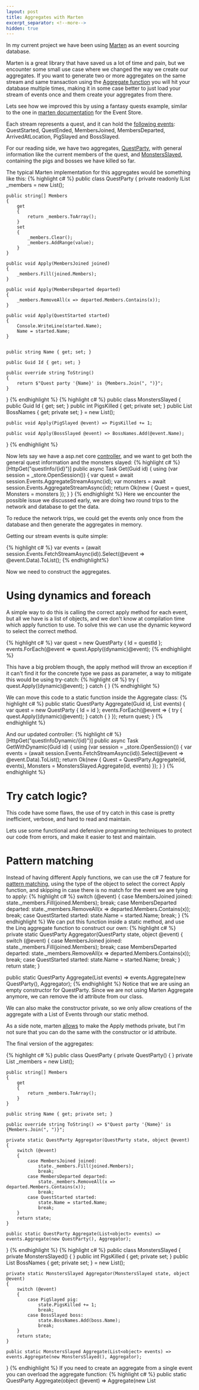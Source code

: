```yaml
---
layout: post
title: Aggregates with Marten
excerpt_separator: <!--more-->
hidden: true
---
```


In my current project we have been using [Marten](https://github.com/JasperFx/marten) as an event sourcing database.

Marten is a great library that have saved us a lot of time and pain, but we encounter some small use case where we changed the way we create our aggregates. If you want to generate two or more aggregates on the same stream and same transaction using the [Aggregate function](http://jasperfx.github.io/marten/documentation/events/projections/#sec4) you will hit your database multiple times, making it in some case better to just load your stream of events once and them create your aggregates from there.

Lets see how we improved this by using a fantasy quests example, similar to the one in [marten documentation](http://jasperfx.github.io/marten/documentation/events/) for the Event Store.

Each stream represents a quest, and it can hold the [following events](https://github.com/divad4686/marten-example/tree/master/src/quest/Models): QuestStarted, QuestEnded, MembersJoined, MembersDeparted, ArrivedAtLocation, PigSlayed and BossSlayed.

For our reading side, we have two aggregates, [QuestParty](https://github.com/divad4686/marten-example/blob/master/src/quest/Aggregates/QuestParty.cs), with general information like the current members of the quest, and [MonstersSlayed](https://github.com/divad4686/marten-example/blob/master/src/quest/Aggregates/MonstersSlayed.cs), containing the pigs and bosses we have killed so far.

The typical Marten implementation for this aggregates would be something like this:
{% highlight c# %}
public class QuestParty
{
    private readonly IList<string> _members = new List<string>();

    public string[] Members
    {
        get
        {
            return _members.ToArray();
        }
        set
        {
            _members.Clear();
            _members.AddRange(value);
        }
    }

    public void Apply(MembersJoined joined)
    {
        _members.Fill(joined.Members);
    }

    public void Apply(MembersDeparted departed)
    {
        _members.RemoveAll(x => departed.Members.Contains(x));
    }

    public void Apply(QuestStarted started)
    {
        Console.WriteLine(started.Name);
        Name = started.Name;
    }


    public string Name { get; set; }

    public Guid Id { get; set; }

    public override string ToString()
    {
        return $"Quest party '{Name}' is {Members.Join(", ")}";
    }
}
{% endhighlight %}
{% highlight c# %}
public class MonstersSlayed
{
    public Guid Id { get; set; }
    public int PigsKilled { get; private set; }
    public List<string> BossNames { get; private set; } = new List<string>();

    public void Apply(PigSlayed @event) => PigsKilled += 1;

    public void Apply(BossSlayed @event) => BossNames.Add(@event.Name);
}
{% endhighlight %}

Now lets say we have a asp.net core [controller](https://github.com/divad4686/marten-example/blob/master/src/quest/Controllers/QuestContoller.cs), and we want to get both the general quest information and the monsters slayed:
{% highlight c# %}
[HttpGet("questInfo/{id}")]
public async Task<IActionResult> Get(Guid id)
{
    using (var session = _store.OpenSession())
    {
        var quest = await session.Events.AggregateStreamAsync<QuestParty>(id);
        var monsters = await session.Events.AggregateStreamAsync<MonstersSlayed>(id);
        return Ok(new { Quest = quest, Monsters = monsters });
    }
}
{% endhighlight %}
Here we encounter the possible issue we discussed early, we are doing two round trips to the network and database to get the data. 

To reduce the network trips, we could get the events only once from the database and then generate the aggregates in memory.

Getting our stream events is quite simple:

{% highlight c# %}
var events = (await session.Events.FetchStreamAsync(id)).Select(@event => @event.Data).ToList();
{% endhighlight%}

Now we need to construct the aggregates.

# Using dynamics and foreach
A simple way to do this is calling the correct apply method for each event, but all we have is a list of objects, and we don't know at compilation time which apply function to use. To solve this we can use the dynamic keyword to select the correct method.

{% highlight c# %}
var quest = new QuestParty { Id = questId };
events.ForEach(@event => quest.Apply((dynamic)@event);
{% endhighlight %}

This have a big problem though, the apply method will throw an exception if it can't find it for the concrete type we pass as parameter, a way to mitigate this would be using try-catch:
{% highlight c# %}
try
{
    quest.Apply((dynamic)@event);
}
catch { }
{% endhighlight %}

We can move this code to a static function inside the Aggregate class:
{% highlight c# %}
public static QuestParty Aggregate(Guid id, List<object> events)
{
    var quest = new QuestParty { Id = id };
    events.ForEach(@event =>
    {
        try
        {
            quest.Apply((dynamic)@event);
        }
        catch { }
    });
    return quest;
}
{% endhighlight %}

And our updated controller:
{% highlight c# %}
[HttpGet("questInfoDynamic/{id}")]
public async Task<IActionResult> GetWithDynamic(Guid id)
{
    using (var session = _store.OpenSession())
    {
        var events = (await session.Events.FetchStreamAsync(id)).Select(@event => @event.Data).ToList();
        return Ok(new
        {
            Quest = QuestParty.Aggregate(id, events),
            Monsters = MonstersSlayed.Aggregate(id, events)
        });
    }
}
{% endhighlight %}
# Try catch logic?
This code have some flaws, the use of try catch in this case is pretty inefficient, verbose, and hard to read and maintain. 

Lets use some functional and defensive programming techniques to protect our code from errors, and make it easier to test and maintain.
# Pattern matching
Instead of having different Apply functions, we can use the c# 7 feature for [pattern matching](https://docs.microsoft.com/en-us/dotnet/csharp/pattern-matching), using the type of the object to select the correct Apply function, and skipping in case there is no match for the event we are tying to apply:
{% highlight c# %}
switch (@event)
{
    case MembersJoined joined:
        state._members.Fill(joined.Members);
        break;
    case MembersDeparted departed:
        state._members.RemoveAll(x => departed.Members.Contains(x));
        break;
    case QuestStarted started:
        state.Name = started.Name;
        break;
}
{% endhighlight %}
We can put this function inside a static method, and use the Linq aggregate function to construct our own:
{% highlight c# %}
private static QuestParty Aggregator(QuestParty state, object @event)
{
    switch (@event)
    {
        case MembersJoined joined:
            state._members.Fill(joined.Members);
            break;
        case MembersDeparted departed:
            state._members.RemoveAll(x => departed.Members.Contains(x));
            break;
        case QuestStarted started:
            state.Name = started.Name;
            break;
    }
    return state;
}

public static QuestParty Aggregate(List<object> events) => events.Aggregate(new QuestParty(), Aggregator);
{% endhighlight %}
Notice that we are using an empty constructor for QuestParty. Since we are not using Marten Aggregate anymore, we can remove the id attribute from our class.

We can also make the constructor private, so we only allow creations of the aggregate with a List of Events through our static method.

As a side note, marten [allows](http://jasperfx.github.io/marten/documentation/events/projections/#sec6) to make the Apply methods private, but I'm not sure that you can do the same with the constructor or id attribute.

The final version of the aggregates:

{% highlight c# %}
public class QuestParty
{
    private QuestParty() { }
    private List<string> _members = new List<string>();

    public string[] Members
    {
        get
        {
            return _members.ToArray();
        }
    }

    public string Name { get; private set; }

    public override string ToString() => $"Quest party '{Name}' is {Members.Join(", ")}";

    private static QuestParty Aggregator(QuestParty state, object @event)
    {
        switch (@event)
        {
            case MembersJoined joined:
                state._members.Fill(joined.Members);
                break;
            case MembersDeparted departed:
                state._members.RemoveAll(x => departed.Members.Contains(x));
                break;
            case QuestStarted started:
                state.Name = started.Name;
                break;
        }
        return state;
    }

    public static QuestParty Aggregate(List<object> events) => events.Aggregate(new QuestParty(), Aggregator);
}
{% endhighlight %}
{% highlight c# %}
public class MonstersSlayed
{
    private MonstersSlayed() { }
    public int PigsKilled { get; private set; }
    public List<string> BossNames { get; private set; } = new List<string>();

    private static MonstersSlayed Aggregator(MonstersSlayed state, object @event)
    {
        switch (@event)
        {
            case PigSlayed pig:
                state.PigsKilled += 1;
                break;
            case BossSlayed boss:
                state.BossNames.Add(boss.Name);
                break;
        }
        return state;
    }

    public static MonstersSlayed Aggregate(List<object> events) => events.Aggregate(new MonstersSlayed(), Aggregator);
}
{% endhighlight %}
If you need to create an aggregate from a single event you can overload the aggregate function:
{% highlight c# %}
public static QuestParty Aggregate(object @event) => Aggregate(new List<object> { @event });
{% endhighlight %}
Our controller looks similar from our last version, we only remove the need to pass the id multiple times as a parameter:
{% highlight c# %}
[HttpGet("questInfoFunctional/{id}")]
public async Task<IActionResult> GetFunctional(Guid id)
{
    using (var session = _store.OpenSession())
    {
        var events = (await session.Events.FetchStreamAsync(id)).Select(@event => @event.Data).ToList();
        return Ok(new
        {
            Quest = QuestParty.Aggregate(events),
            Monsters = MonstersSlayed.Aggregate(events)
        });
    }
}
{% endhighlight %}
# Immutability

From outside our aggregates are immutables, we can not construct or modify them, only make new ones with our static aggregate function, but will the Haskell gods be happy with this implementation? I don't think so! we are still modifying the same object inside our Aggregator function. To make it really immutable we should create a new object in each case of the pattern matching, maybe using the [fluent builder pattern](http://blog.ploeh.dk/2017/08/21/generalised-test-data-builder/)

I don't like this option because it makes the code really verbose. It would be nice if C# had a more elegant 'copy and update' method like [F#](https://docs.microsoft.com/en-us/dotnet/fsharp/language-reference/copy-and-update-record-expressions), [Haskell](https://stackoverflow.com/questions/14955627/shorthand-way-for-assigning-a-single-field-in-a-record-while-copying-the-rest-o), [Kotlin](https://kotlinlang.org/docs/reference/data-classes.html#copying), [Clojure](https://clojuredocs.org/clojure.core/update), [and](https://doc.rust-lang.org/book/first-edition/structs.html#update-syntax), [many](https://realworldocaml.org/v1/en/html/records.html#functional-updates), [others](https://docs.scala-lang.org/tour/case-classes.html#copying).

# When to use this?
The technique I show above have some advantages over using Marten aggregate feature, like immutability and making only a single call to our database. But it also have some drawbacks.

When using Marten aggregate function, the library does some query optimization, using reflection to check what events have the apply method, and only returning this types of events from the database. In our case, we always need to return all the events from our stream and filter them in memory. If you have really big streams with a lot of different events, is probably better to use Marten aggregate, but if not, you can use the option shown here. Reducing the number of network and database round trips you are doing is usually a better trade off than increasing the amount of data you are transferring and querying in this trips. The question becomes how many events is considered to be "a lot".

You can check the code used for this example in [this repository](https://github.com/divad4686/marten-example/).
Clone, execute run.sh and check it at http://localhost:82/swagger

Many thanks to [@jeremydmiller](https://twitter.com/jeremydmiller) and the rest of [contributors](https://github.com/JasperFx/marten/graphs/contributors) of marten for such an awesome library!
